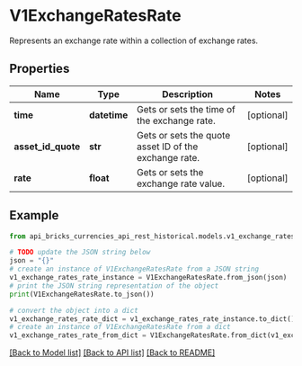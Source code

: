# V1ExchangeRatesRate

Represents an exchange rate within a collection of exchange rates.

## Properties

Name | Type | Description | Notes
------------ | ------------- | ------------- | -------------
**time** | **datetime** | Gets or sets the time of the exchange rate. | [optional] 
**asset_id_quote** | **str** | Gets or sets the quote asset ID of the exchange rate. | [optional] 
**rate** | **float** | Gets or sets the exchange rate value. | [optional] 

## Example

```python
from api_bricks_currencies_api_rest_historical.models.v1_exchange_rates_rate import V1ExchangeRatesRate

# TODO update the JSON string below
json = "{}"
# create an instance of V1ExchangeRatesRate from a JSON string
v1_exchange_rates_rate_instance = V1ExchangeRatesRate.from_json(json)
# print the JSON string representation of the object
print(V1ExchangeRatesRate.to_json())

# convert the object into a dict
v1_exchange_rates_rate_dict = v1_exchange_rates_rate_instance.to_dict()
# create an instance of V1ExchangeRatesRate from a dict
v1_exchange_rates_rate_from_dict = V1ExchangeRatesRate.from_dict(v1_exchange_rates_rate_dict)
```
[[Back to Model list]](../README.md#documentation-for-models) [[Back to API list]](../README.md#documentation-for-api-endpoints) [[Back to README]](../README.md)


